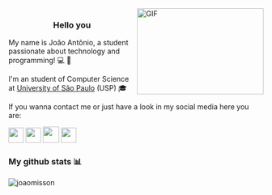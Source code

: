 <img align="right" alt="GIF" src="https://media.giphy.com/media/bcKmIWkUMCjVm/giphy.gif" width="250" height="170" />

<h3 align="center">Hello you</h3>

My name is João Antônio, a student passionate about technology and programming! :computer: :green_heart:
 
I'm an student of Computer Science at [University of São Paulo](https://www5.usp.br/) (USP) :mortar_board:

If you wanna contact me or just have a look in my social media here you are:

[<img src="https://image.flaticon.com/icons/png/512/174/174857.png" width="30" height="30"/>](https://www.linkedin.com/in/jo%C3%A3o-ant%C3%B4nio-misson-milhorim-1b39141b8/)
[<img src="https://upload.wikimedia.org/wikipedia/commons/thumb/e/ec/Medium_logo_Monogram.svg/1200px-Medium_logo_Monogram.svg.png" width="30" height="30"/>](https://medium.com/@joao.misson)
[<img src="https://facebookbrand.com/wp-content/uploads/2019/04/f_logo_RGB-Hex-Blue_512.png?w=512&h=512" width="32" height="32"/>](https://www.facebook.com/joao.antonio.misson)
[<img src="https://upload.wikimedia.org/wikipedia/commons/thumb/e/e7/Instagram_logo_2016.svg/1200px-Instagram_logo_2016.svg.png" width="30" height="30"/>](https://www.instagram.com/joao_misson/?hl=pt-br)

### My github stats :bar_chart:
<p align="left"> <img src="https://github-readme-stats.vercel.app/api?username=joaomisson&show_icons=true&theme=react" alt="joaomisson" />
